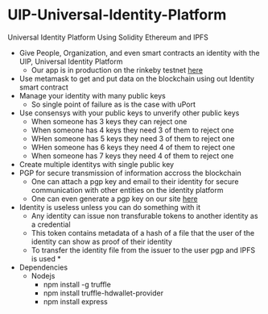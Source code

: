 # UIP-Universal-Identity-Platform
Universal Identity Platform
Using Solidity Ethereum and IPFS

* Give People, Organization, and even smart contracts an identity with the UIP, Universal Identity Platform
    * Our app is in production on the rinkeby testnet [here](http://blockapps.tech:3042/)
* Use metamask to get and put data on the blockchain using out Identity smart contract
* Manage your identity with many public keys
    * So single point of failure as is the case with uPort
* Use consensys with your public keys to unverify other public keys
    * When someone has 3 keys they can reject one
    * When someone has 4 keys they need 3 of them to reject one
    * WHen someone has 5 keys they need 3 of them to reject one
    * WHen someone has 6 keys they need 4 of them to reject one 
    * When someone has 7 keys they need 4 of them to reject one
* Create multiple identitys with single public key
* PGP for secure transmission of information accross the blockchain
    * One can attach a pgp key and email to their identity for secure communication with other entities on the identity platform
    * One can even generate a pgp key on our site [here](http://blockapps.tech:3042/GeneratePGPPair/index.html)
* Identity is useless unless you can do something with it
    * Any identity can issue non transfurable tokens to another identity as a credential
    * This token contains metadata of a hash of a file that the user of the identity can show as proof of their identity
    * To transfer the identity file from the issuer to the user pgp and IPFS is used
        * 
* Dependencies
    * Nodejs
        * npm install -g truffle
        * npm install truffle-hdwallet-provider
        * npm install express
